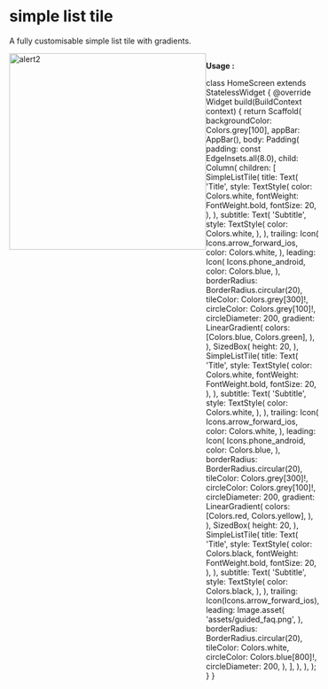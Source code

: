 # simple list tile

A fully customisable simple list tile with gradients.

<div style="display:flex">
<img width="355" alt="alert2" src="https://user-images.githubusercontent.com/44444254/145979456-6bb152cc-1906-420f-b2a8-b0ec1615b1a6.png" width="200">
<div/>

<b>Usage : </b>

class HomeScreen extends StatelessWidget {
  @override
  Widget build(BuildContext context) {
    return Scaffold(
      backgroundColor: Colors.grey[100],
      appBar: AppBar(),
      body: Padding(
        padding: const EdgeInsets.all(8.0),
        child: Column(
          children: [
            SimpleListTile(
              title: Text(
                'Title',
                style: TextStyle(
                  color: Colors.white,
                  fontWeight: FontWeight.bold,
                  fontSize: 20,
                ),
              ),
              subtitle: Text(
                'Subtitle',
                style: TextStyle(
                  color: Colors.white,
                ),
              ),
              trailing: Icon(
                Icons.arrow_forward_ios,
                color: Colors.white,
              ),
              leading: Icon(
                Icons.phone_android,
                color: Colors.blue,
              ),
              borderRadius: BorderRadius.circular(20),
              tileColor: Colors.grey[300]!,
              circleColor: Colors.grey[100]!,
              circleDiameter: 200,
              gradient: LinearGradient(
                colors: [Colors.blue, Colors.green],
              ),
            ),
            SizedBox(
              height: 20,
            ),
            SimpleListTile(
              title: Text(
                'Title',
                style: TextStyle(
                  color: Colors.white,
                  fontWeight: FontWeight.bold,
                  fontSize: 20,
                ),
              ),
              subtitle: Text(
                'Subtitle',
                style: TextStyle(
                  color: Colors.white,
                ),
              ),
              trailing: Icon(
                Icons.arrow_forward_ios,
                color: Colors.white,
              ),
              leading: Icon(
                Icons.phone_android,
                color: Colors.blue,
              ),
              borderRadius: BorderRadius.circular(20),
              tileColor: Colors.grey[300]!,
              circleColor: Colors.grey[100]!,
              circleDiameter: 200,
              gradient: LinearGradient(
                colors: [Colors.red, Colors.yellow],
              ),
            ),
            SizedBox(
              height: 20,
            ),
            SimpleListTile(
              title: Text(
                'Title',
                style: TextStyle(
                  color: Colors.black,
                  fontWeight: FontWeight.bold,
                  fontSize: 20,
                ),
              ),
              subtitle: Text(
                'Subtitle',
                style: TextStyle(
                  color: Colors.black,
                ),
              ),
              trailing: Icon(Icons.arrow_forward_ios),
              leading: Image.asset(
                'assets/guided_faq.png',
              ),
              borderRadius: BorderRadius.circular(20),
              tileColor: Colors.white,
              circleColor: Colors.blue[800]!,
              circleDiameter: 200,
            ),
          ],
        ),
      ),
    );
  }
}

